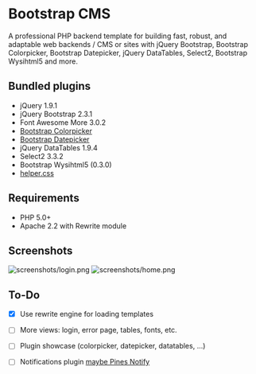 # Bootstrap CMS

A professional PHP backend template for building fast, robust, and adaptable web backends / CMS
or sites with jQuery Bootstrap, Bootstrap Colorpicker, Bootstrap Datepicker, jQuery DataTables,
Select2, Bootstrap Wysihtml5 and more.

## Bundled plugins

* jQuery 1.9.1
* jQuery Bootstrap 2.3.1
* Font Awesome More 3.0.2
* [Bootstrap Colorpicker](https://github.com/xaguilars/bootstrap-colorpicker)
* [Bootstrap Datepicker](https://github.com/eternicode/bootstrap-datepicker)
* jQuery DataTables 1.9.4
* Select2 3.3.2
* Bootstrap Wysihtml5 (0.3.0)
* [helper.css](https://github.com/xaguilars/helper.css)

## Requirements

* PHP 5.0+
* Apache 2.2 with Rewrite module

## Screenshots
![screenshots/login.png](https://raw.github.com/xaguilars/bootstrap-cms/master/screenshots/login.png)
![screenshots/home.png](https://raw.github.com/xaguilars/bootstrap-cms/master/screenshots/home.png)

## To-Do

* [x] Use rewrite engine for loading templates

* [ ] More views: login, error page, tables, fonts, etc.

* [ ] Plugin showcase (colorpicker, datepicker, datatables, ...)

* [ ] Notifications plugin [maybe Pines Notify](http://pinesframework.org/pnotify/)